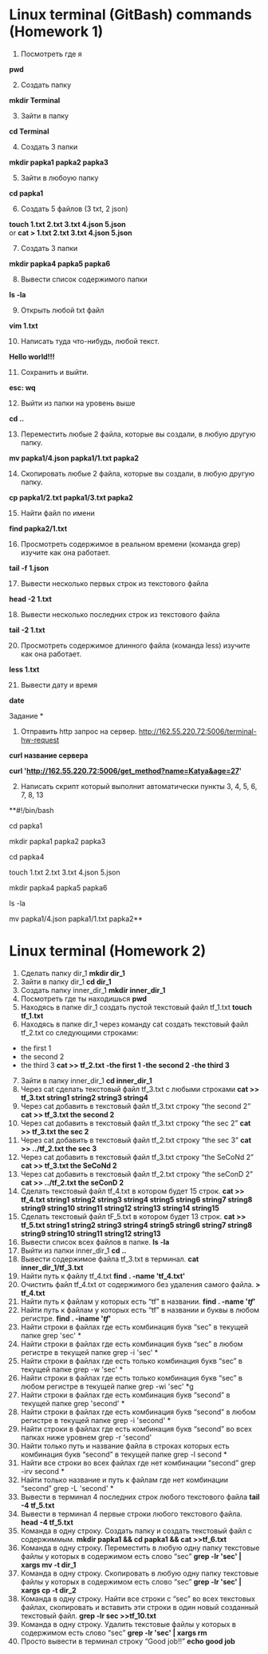 # Linux terminal (GitBash) commands (Homework 1)
1) Посмотреть где я  
 
 **pwd**

2) Создать папку    

**mkdir Terminal**

3) Зайти в папку 

**cd Terminal**

4) Создать 3 папки 

**mkdir papka1 papka2 papka3**

5) Зайти в любоую папку 

**cd papka1**

6) Создать 5 файлов (3 txt, 2 json)  

**touch 1.txt 2.txt 3.txt 4.json 5.json**  
or
**cat > 1.txt 2.txt 3.txt 4.json 5.json**

7) Создать 3 папки

**mkdir papka4 papka5 papka6**

8) Вывести список содержимого папки 

**ls -la**

9) Открыть любой txt файл 

**vim 1.txt**  

10) Написать туда что-нибудь, любой текст. 

**Hello world!!!**

11) Сохранить и выйти.  

**esc: wq**

12) Выйти из папки на уровень выше 

**cd ..**

13) Переместить любые 2 файла, которые вы создали, в любую другую папку. 

**mv papka1/4.json papka1/1.txt papka2**

14) Скопировать любые 2 файла, которые вы создали, в любую другую папку. 

**cp papka1/2.txt papka1/3.txt papka2**

15) Найти файл по имени 

**find papka2/1.txt**

16) Просмотреть содержимое в реальном времени (команда grep) изучите как она работает. 

**tail -f 1.json**

17) Вывести несколько первых строк из текстового файла 

**head -2 1.txt**

18) Вывести несколько последних строк из текстового файла 

**tail -2 1.txt**

20) Просмотреть содержимое длинного файла (команда less) изучите как она работает. 

**less 1.txt**

21) Вывести дату и время 

**date**

Задание *
1) Отправить http запрос на сервер.
http://162.55.220.72:5006/terminal-hw-request

**curl название сервера**

**curl 'http://162.55.220.72:5006/get_method?name=Katya&age=27'**

2) Написать скрипт который выполнит автоматически пункты 3, 4, 5, 6, 7, 8, 13

**#!/bin/bash

cd papka1

mkdir papka1 papka2 papka3

cd papka4

touch 1.txt 2.txt 3.txt 4.json 5.json 

mkdir papka4 papka5 papka6

ls -la

mv papka1/4.json papka1/1.txt papka2**

# Linux terminal (Homework 2)
1. Сделать папку dir_1 **mkdir dir_1**
 2. Зайти в папку dir_1 **cd dir_1**
 3. Создать папку inner_dir_1 **mkdir inner_dir_1**
4. Посмотреть где ты находишься **pwd**
 5. Находясь в папке dir_1 создать пустой текстовый файл tf_1.txt **touch tf_1.txt**
 6. Находясь в папке dir_1 через команду cat создать текстовый файл tf_2.txt со следующими строками:
- the first 1
- the second 2
- the third 3
**cat >> tf_2.txt
-the first 1
-the second 2
-the third 3**
7. Зайти в папку inner_dir_1 **cd inner_dir_1**
 8. Через cat сделать текстовый файл tf_3.txt  c любыми строками
**cat >> tf_3.txt
string1
string2
string3
string4**
 9. Через cat добавить в текстовый файл tf_3.txt строку “the second 2”
**cat >> tf_3.txt
the second 2**
 10. Через cat добавить в текстовый файл tf_3.txt строку “the sec 2”
**cat >> tf_3.txt
the sec 2**
 11. Через cat добавить в текстовый файл tf_2.txt строку “the sec 3”
**cat >> ../tf_2.txt
the sec 3**
 12. Через cat добавить в текстовый файл tf_3.txt строку “the SeCoNd 2”
**cat >> tf_3.txt
the SeCoNd 2**
 13. Через cat добавить в текстовый файл tf_2.txt строку “the seConD 2”
**cat >> ../tf_2.txt
the seConD 2**
 14. Сделать текстовый файл tf_4.txt в котором будет 15 строк.
**cat >> tf_4.txt
string1
string2
string3
string4
string5
string6
string7
string8
string9
string10
string11
string12
string13
string14
string15**
 15. Сделать текстовый файл tF_5.txt в котором будет 13 строк.
**cat >> tf_5.txt
string1
string2
string3
string4
string5
string6
string7
string8
string9
string10
string11
string12
string13**
 16. Вывести список всех файлов в папке. **ls -la**
 17. Выйти из папки inner_dir_1 **cd ..**
 18. Вывести содержимое файла tf_3.txt в терминал. **cat inner_dir_1/tf_3.txt**
 19. Найти путь к файлу tf_4.txt **find . -name 'tf_4.txt'**
 20. Очистить файл tf_4.txt от содержимого без удаления самого файла. **> tf_4.txt**
 21. Найти путь к файлам у которых есть  “tf” в названии. **find .  -name '*tf*'**
 22. Найти путь к файлам у которых есть  “tf” в названии и буквы в любом регистре. **find .  -iname '*tf*'**
 23. Найти строки в файлах где есть комбинация букв “sec” в текущей папке 
grep 'sec' * 
 24. Найти строки в файлах где есть комбинация букв “sec” в любом регистре в текущей папке
grep -i 'sec' *
 25. Найти строки в файлах где есть только комбинация букв “sec” в текущей папке
grep -w 'sec' *
 26. Найти строки в файлах где есть только комбинация букв “sec” в любом регистре в текущей папке
grep -wi 'sec' *g
 27. Найти строки в файлах где есть комбинация букв “second” в текущей папке
grep 'second' *
 28. Найти строки в файлах где есть комбинация букв “second” в любом регистре в текущей папке
grep -i 'second' *
 29. Найти строки в файлах где есть комбинация букв “second” во всех папках ниже уровнем
grep -r 'second'
 30. Найти только путь и название файла в строках которых есть комбинация букв “second” в текущей папке
grep -l second *
 31. Найти все строки во всех файлах где нет комбинации “second”
grep -irv second *
 32. Найти только название и путь к файлам где нет комбинации “second”
grep -L 'second' *
 33. Вывести в терминал 4 последних строк любого текстового файла **tail -4 tf_5.txt**
 34. Вывести в терминал 4 первые строки любого текстового файла. **head -4 tf_5.txt**
 35. Команда в одну строку. Создать папку и создать текстовый файл с содержиммым. **mkdir papka1 && cd papka1 && cat >>tf_6.txt**
 36. Команда в одну строку. Переместить в любую одну папку текстовые файлы у которых в содержимом есть слово “sec” **grep -lr 'sec' | xargs mv -t dir_1**
 37. Команда в одну строку. Скопировать в любую одну папку текстовые файлы у которых в содержимом есть слово “sec” **grep -lr 'sec' | xargs cp -t dir_2**
38. Команда в одну строку. Найти все строки c “sec” во всех текстовых файлах, скопировать и вставить эти строки в один новый созданный текстовый файл. **grep -lr sec >>tf_10.txt**
39. Команда в одну строку. Удалить текстовые файлы у которых в содержимом есть слово “sec” **grep -lr 'sec' | xargs rm**
 40. Просто вывести в терминал строку “Good job!!” **echo good job**
